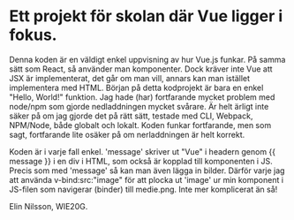 # Ett projekt för skolan där Vue ligger i fokus. 

Denna koden är en väldigt enkel uppvisning av hur Vue.js funkar. På samma sätt som React, så använder man komponenter. Dock kräver inte Vue att JSX är implementerat, det går om man vill, annars kan man istället implementera med HTML. 
Början på detta kodprojekt är bara en enkel "Hello, World!" funktion. Jag hade (har) fortfarande mycket problem med node/npm som gjorde nedladdningen mycket svårare. Är helt ärligt inte säker på om jag gjorde det på rätt sätt, testade med CLI, Webpack, NPM/Node, både globalt och lokalt. Koden funkar fortfarande, men som sagt, fortfarande lite osäker på om nerladdningen är helt korrekt.

Koden är i varje fall enkel. 'message' skriver ut "Vue" i headern genom {{ message }} i en div i HTML, som också är kopplad till komponenten i JS. Precis som med 'message' så kan man även lägga in bilder. Därför varje jag att använda v-bind:src:"image" för att plocka ut 'image' ur min komponent i JS-filen som navigerar (binder) till medie.png. Inte mer komplicerat än så!

Elin Nilsson, WIE20G. 
